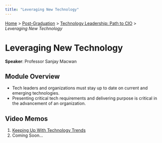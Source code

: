 ```yaml
---
title: "Leveraging New Technology"
---
```


[Home](../../../README.md) > [Post-Graduation](../../Post-Grad-README.md) > [Technology Leadership: Path to CIO](../Course-README.md) > _Leveraging New Technology_

# Leveraging New Technology

**Speaker**: Professor Sanjay Macwan

## Module Overview

- Tech leaders and organizations must stay up to date on current and emerging technologies.
- Presenting critical tech requirements and delivering purpose is critical in the advancement of an organization.

## Video Memos

1. [Keeping Up With Technology Trends](./Video-1-Memo.md)
2. Coming Soon...

